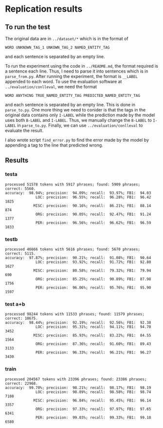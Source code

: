 # Replication results 

## To run the test 

The original data are in `../dataset/*` which is in the format of 

```
WORD UNKNOWN_TAG_1 UNKOWN_TAG_2 NAMED_ENTITY_TAG
```

and each sentence is separated by an empty line. 

To run the experiment using the code in `../README.md`, the format required is a sentence each line. Thus, I need to parse it into sentences which is in `parse_from.py`. After running the experiment, the format is `__LABEL` appended to each word. To use the evaluation software at `../evaluation/conlleval`, we need the format 
```
WORD ANYTHING TRUE_NAMED_ENTITY_TAG PREDICTED_NAMED_ENTITY_TAG
```
and each sentence is separated by an empty line. This is done in `parse_to.py`. One more thing we need to conider is that the tags in the original data contains only `I-LABEL` while the prediction made by the model uses both `B-LABEL` and `I-LABEL`. Thus, we manually change the `B-LABEL` to `I-LABEL` in `parse_to.py`. Finally, we can use `../evaluation/conlleval` to evaluate the result.

I also wrote script `find_error.py` to find the error made by the model by appending a tag to the line that predicted wrong. 

## Results 

### testa 
```
processed 51578 tokens with 5917 phrases; found: 5909 phrases; correct: 5560.
accuracy:  98.94%; precision:  94.09%; recall:  93.97%; FB1:  94.03
              LOC: precision:  96.55%; recall:  96.28%; FB1:  96.42  1825
             MISC: precision:  90.16%; recall:  86.21%; FB1:  88.14  874
              ORG: precision:  90.05%; recall:  92.47%; FB1:  91.24  1377
              PER: precision:  96.56%; recall:  96.62%; FB1:  96.59  1833
```
### testb 
```
processed 46666 tokens with 5616 phrases; found: 5670 phrases; correct: 5115.
accuracy:  97.87%; precision:  90.21%; recall:  91.08%; FB1:  90.64
              LOC: precision:  93.92%; recall:  91.72%; FB1:  92.80  1627
             MISC: precision:  80.58%; recall:  79.32%; FB1:  79.94  690
              ORG: precision:  85.25%; recall:  90.89%; FB1:  87.98  1756
              PER: precision:  96.06%; recall:  95.76%; FB1:  95.90  1597
```
### test a+b
```
processed 98244 tokens with 11533 phrases; found: 11579 phrases; correct: 10675.
accuracy:  98.44%; precision:  92.19%; recall:  92.56%; FB1:  92.38
              LOC: precision:  95.31%; recall:  94.11%; FB1:  94.70  3452
             MISC: precision:  85.93%; recall:  83.22%; FB1:  84.55  1564
              ORG: precision:  87.36%; recall:  91.60%; FB1:  89.43  3133
              PER: precision:  96.33%; recall:  96.21%; FB1:  96.27  3430
```
### train 
```
processed 204567 tokens with 23396 phrases; found: 23386 phrases; correct: 22968.
accuracy:  99.70%; precision:  98.21%; recall:  98.17%; FB1:  98.19
              LOC: precision:  98.89%; recall:  98.58%; FB1:  98.74  7108
             MISC: precision:  96.84%; recall:  95.45%; FB1:  96.14  3357
              ORG: precision:  97.33%; recall:  97.97%; FB1:  97.65  6341
              PER: precision:  99.03%; recall:  99.33%; FB1:  99.18  6580
```